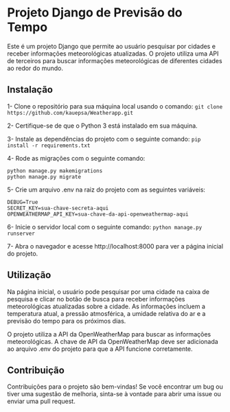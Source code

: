 # Projeto Django de Previsão do Tempo
Este é um projeto Django que permite ao usuário pesquisar por cidades e receber informações meteorológicas atualizadas. O projeto utiliza uma API de terceiros para buscar informações meteorológicas de diferentes cidades ao redor do mundo.

## Instalação

1- Clone o repositório para sua máquina local usando o comando:
``` git clone https://github.com/kauepsa/Weatherapp.git ```

2- Certifique-se de que o Python 3 está instalado em sua máquina.

3- Instale as dependências do projeto com o seguinte comando:
``` pip install -r requirements.txt ```

4- Rode as migrações com o seguinte comando:
```
python manage.py makemigrations
python manage.py migrate
```

5- Crie um arquivo .env na raiz do projeto com as seguintes variáveis:
```
DEBUG=True
SECRET_KEY=sua-chave-secreta-aqui
OPENWEATHERMAP_API_KEY=sua-chave-da-api-openweathermap-aqui 
```

6- Inicie o servidor local com o seguinte comando:
``` python manage.py runserver ```

7- Abra o navegador e acesse http://localhost:8000 para ver a página inicial do projeto.

## Utilização
Na página inicial, o usuário pode pesquisar por uma cidade na caixa de pesquisa e clicar no botão de busca para receber informações meteorológicas atualizadas sobre a cidade. As informações incluem a temperatura atual, a pressão atmosférica, a umidade relativa do ar e a previsão do tempo para os próximos dias.

O projeto utiliza a API da OpenWeatherMap para buscar as informações meteorológicas. A chave de API da OpenWeatherMap deve ser adicionada ao arquivo .env do projeto para que a API funcione corretamente.

## Contribuição
Contribuições para o projeto são bem-vindas! Se você encontrar um bug ou tiver uma sugestão de melhoria, sinta-se à vontade para abrir uma issue ou enviar uma pull request.
